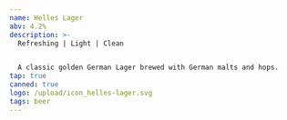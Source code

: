 ```yaml
---
name: Helles Lager
abv: 4.2%
description: >-
  Refreshing | Light | Clean


  A classic golden German Lager brewed with German malts and hops.
tap: true
canned: true
logo: /upload/icon_helles-lager.svg
tags: beer
---
```

